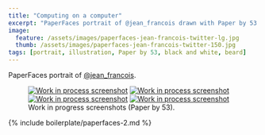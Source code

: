 ```yaml
---
title: "Computing on a computer"
excerpt: "PaperFaces portrait of @jean_francois drawn with Paper by 53 on an iPad."
image: 
  feature: /assets/images/paperfaces-jean-francois-twitter-lg.jpg
  thumb: /assets/images/paperfaces-jean-francois-twitter-150.jpg
tags: [portrait, illustration, Paper by 53, black and white, beard]
---
```


PaperFaces portrait of [@jean_francois](http://twitter.com/jean_francois).

<figure class="half">
	<a href="{{ site.url }}/assets/images/paperfaces-jean-francois-process-1-lg.jpg"><img src="{{ site.url }}/assets/images/paperfaces-jean-francois-process-1-600.jpg" alt="Work in process screenshot"></a>
	<a href="{{ site.url }}/assets/images/paperfaces-jean-francois-process-2-lg.jpg"><img src="{{ site.url }}/assets/images/paperfaces-jean-francois-process-2-600.jpg" alt="Work in process screenshot"></a>
	<a href="{{ site.url }}/assets/images/paperfaces-jean-francois-process-3-lg.jpg"><img src="{{ site.url }}/assets/images/paperfaces-jean-francois-process-3-600.jpg" alt="Work in process screenshot"></a>
	<a href="{{ site.url }}/assets/images/paperfaces-jean-francois-process-4-lg.jpg"><img src="{{ site.url }}/assets/images/paperfaces-jean-francois-process-4-600.jpg" alt="Work in process screenshot"></a>
	<figcaption>Work in progress screenshots (Paper by 53).</figcaption>
</figure>

{% include boilerplate/paperfaces-2.md %}